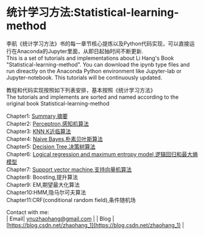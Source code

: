 # 统计学习方法:Statistical-learning-method
李航《统计学习方法》书的每一章节核心提炼以及Python代码实现，可以直接运行在Anaconda的Jupyter里面，从即日起抽时间不断更新.  
This is a set of tutorials and implementations about Li Hang's Book "Statistical-learning-method". You can download the ipynb type files and run direactly on the Anaconda Python environment like Jupyter-lab or Jupyter-notebook. This tutorials will be continuously updated.

教程和代码实现按照如下列表安排，基本按照《统计学习方法》  
The tutorials and implements are sorted and named according to the original book Statistical-learning-method

Chapter1: [Summary,摘要](https://nbviewer.jupyter.org/github/cleghom/Statistical-learning-method/blob/master/Chapter1-Summary.ipynb)  
Chapter2: [Perceptron,感知机算法](https://nbviewer.jupyter.org/github/cleghom/Statistical-learning-method/blob/master/Chapter2-Perceptron.ipynb)  
Chapter3: [KNN,K近临算法](https://nbviewer.jupyter.org/github/cleghom/Statistical-learning-method/blob/master/Chapter3-KNN.ipynb)  
Chapter4: [Naive Bayes,朴素贝叶斯算法](https://nbviewer.jupyter.org/github/cleghom/Statistical-learning-method/blob/master/Chapter4-Naive-Bayes.ipynb)  
Chapter5: [Decision Tree,决策树算法](https://nbviewer.jupyter.org/github/cleghom/Statistical-learning-method/blob/master/Chapter5-DecisionTree.ipynb)  
Chapter6: [Logical regression and maximum entropy model,逻辑回归和最大熵模型](https://nbviewer.jupyter.org/github/cleghom/Statistical-learning-method/blob/master/Chapter6-Logical-Regression-and-Maximum-Entropy-Model.ipynb)  
Chapter7: [Support vector machine,支持向量机算法](https://nbviewer.jupyter.org/github/cleghom/Statistical-learning-method/blob/master/Chapter7-Support-Vector-Machines.ipynb)  
Chapter8: Boosting,提升算法  
Chapter9: EM,期望最大化算法  
Chapter10:HMM,隐马尔可夫算法  
Chapter11:CRF(conditional random field),条件随机场  

Contact with me:  
| Email| ynuzhaohang@gmail.com |
| Blog | [https://blog.csdn.net/zhaohang_1](https://blog.csdn.net/zhaohang_1) |